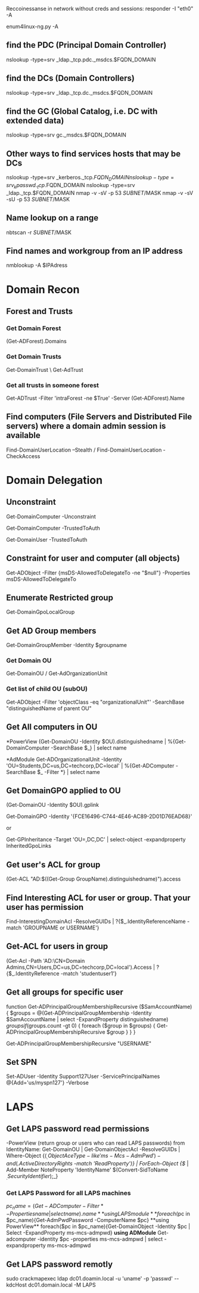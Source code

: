 Reccoinessanse in network without creds and sessions:
responder -I "eth0" -A

enum4linux-ng.py -A

## find the PDC (Principal Domain Controller)
nslookup -type=srv _ldap._tcp.pdc._msdcs.$FQDN_DOMAIN

## find the DCs (Domain Controllers)
nslookup -type=srv _ldap._tcp.dc._msdcs.$FQDN_DOMAIN

## find the GC (Global Catalog, i.e. DC with extended data)
nslookup -type=srv gc._msdcs.$FQDN_DOMAIN

## Other ways to find services hosts that may be DCs 
nslookup -type=srv _kerberos._tcp.$FQDN_DOMAIN
nslookup -type=srv _kpasswd._tcp.$FQDN_DOMAIN
nslookup -type=srv _ldap._tcp.$FQDN_DOMAIN
nmap -v -sV -p 53 $SUBNET/$MASK
nmap -v -sV -sU -p 53 $SUBNET/$MASK

## Name lookup on a range
nbtscan -r $SUBNET/$MASK

## Find names and workgroup from an IP address
nmblookup -A $IPAdress


# Domain Recon

## Forest and Trusts

### Get Domain Forest
(Get-ADForest).Domains

### Get Domain Trusts

Get-DomainTrust \ Get-AdTrust

### Get all trusts in someone forest

Get-ADTrust -Filter 'intraForest -ne $True' -Server (Get-ADForest).Name


## Find computers (File Servers and Distributed File servers) where a domain admin session is available

Find-DomainUserLocation –Stealth / Find-DomainUserLocation -CheckAccess


# Domain Delegation

## Unconstraint
Get-DomainComputer -Unconstraint

Get-DomainComputer -TrustedToAuth

Get-DomainUser -TrustedToAuth

## Constraint for user and computer (all objects)
Get-ADObject -Filter {msDS-AllowedToDelegateTo -ne "$null"} -Properties msDS-AllowedToDelegateTo


## Enumerate Restricted group

Get-DomainGpoLocalGroup

## Get AD Group members

Get-DomainGroupMember -Identity $groupname

### Get Domain OU

Get-DomainOU / Get-AdOrganizationUnit 

### Get list of child OU (subOU)

Get-ADObject -Filter 'objectClass -eq "organizationalUnit"' -SearchBase "distinguishedName of parent OU"


## Get All computers in OU 

*PowerView
(Get-DomainOU -Identity $OU).distinguishedname | %{Get-DomainComputer -SearchBase $_} | select name

*AdModule
Get-ADOrganizationalUnit -Identity 'OU=Students,DC=us,DC=techcorp,DC=local' | %{Get-ADComputer -SearchBase $_ -Filter *} | select name


## Get DomainGPO applied to OU

(Get-DomainOU -Identity $OU).gplink

Get-DomainGPO -Identity '{FCE16496-C744-4E46-AC89-2D01D76EAD68}'

or

Get-GPInheritance -Target 'OU=,DC,DC' | select-object -expandproperty InheritedGpoLinks 



## Get user's ACL for group

(Get-ACL "AD:$((Get-Group GroupName).distinguishedname)").access

## Find Interesting ACL for user or group. That your user has permission 
Find-InterestingDomainAcl -ResolveGUIDs | ?{$_.IdentityReferenceName -match 'GROUPNAME or USERNAME'}

## Get-ACL for users in group
(Get-Acl -Path 'AD:\CN=Domain Admins,CN=Users,DC=us,DC=techcorp,DC=local').Access | ?{$_.IdentityReference -match 'studentuser1'}

## Get all groups for specific user

function Get-ADPrincipalGroupMembershipRecursive ($SamAccountName) {
$groups = @(Get-ADPrincipalGroupMembership -Identity $SamAccountName | select -ExpandProperty distinguishedname)
   $groups
   if ($groups.count -gt 0)
   {
        foreach ($group in $groups)
        {
Get-ADPrincipalGroupMembershipRecursive $group }
}
}

Get-ADPrincipalGroupMembershipRecursive "USERNAME"

## Set SPN
Set-ADUser -Identity Support127User -ServicePrincipalNames @{Add='us/myspn127'} -Verbose



# LAPS




## Get LAPS password read permissions
-PowerView (return group or users who can read LAPS passwords) from IdentityName:
Get-DomainOU | Get-DomainObjectAcl -ResolveGUIDs | Where-Object {($_.ObjectAceType -like 'ms-Mcs-AdmPwd') -and ($_.ActiveDirectoryRights -match 'ReadProperty')} | ForEach-Object {$_ | Add-Member NoteProperty 'IdentityName' $(Convert-SidToName $_.SecurityIdentifier);$_}


### Get LAPS Password for all LAPS machines
$pc_name = (Get-ADComputer -Filter * -Properties name|select name).name
**using LAPS module** 
foreach($pc in $pc_name){Get-AdmPwdPassword -ComputerName $pc}
**using PowerView**
foreach($pc in $pc_name){Get-DomainObject -Identity $pc | Select -ExpandProperty ms-mcs-admpwd}
**using ADModule**
Get-adcomputer -identity $pc -properties ms-mcs-admpwd | select -expandproperty ms-mcs-admpwd 

## Get LAPS password remotly
sudo crackmapexec ldap dc01.doamin.local -u 'uname' -p 'passwd' --kdcHost dc01.domain.local -M LAPS 


